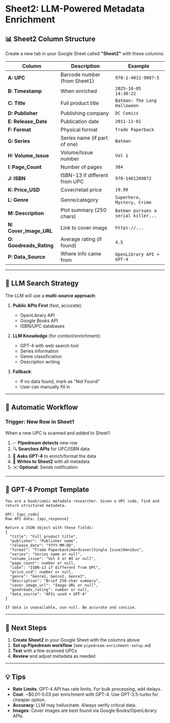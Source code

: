 # Sheet2: LLM-Powered Metadata Enrichment

## 📊 Sheet2 Column Structure

Create a new tab in your Google Sheet called **"Sheet2"** with these columns:

| Column | Description | Example |
|--------|-------------|---------|
| **A: UPC** | Barcode number (from Sheet1) | `978-1-4012-9087-5` |
| **B: Timestamp** | When enriched | `2025-10-05 14:30:22` |
| **C: Title** | Full product title | `Batman: The Long Halloween` |
| **D: Publisher** | Publishing company | `DC Comics` |
| **E: Release_Date** | Publication date | `2011-11-01` |
| **F: Format** | Physical format | `Trade Paperback` |
| **G: Series** | Series name (if part of one) | `Batman` |
| **H: Volume_Issue** | Volume/Issue number | `Vol 1` |
| **I: Page_Count** | Number of pages | `384` |
| **J: ISBN** | ISBN-13 if different from UPC | `978-1401209872` |
| **K: Price_USD** | Cover/retail price | `19.99` |
| **L: Genre** | Genre/category | `Superhero, Mystery, Crime` |
| **M: Description** | Plot summary (250 chars) | `Batman pursues a serial killer...` |
| **N: Cover_Image_URL** | Link to cover image | `https://...` |
| **O: Goodreads_Rating** | Average rating (if found) | `4.5` |
| **P: Data_Source** | Where info came from | `OpenLibrary API + GPT-4` |

---

## 🤖 LLM Search Strategy

The LLM will use a **multi-source approach**:

1. **Public APIs First** (fast, accurate):
   - OpenLibrary API
   - Google Books API
   - ISBN/UPC databases
   
2. **LLM Knowledge** (for context/enrichment):
   - GPT-4 with web search tool
   - Series information
   - Genre classification
   - Description writing

3. **Fallback**:
   - If no data found, mark as "Not Found"
   - User can manually fill in

---

## 🔄 Automatic Workflow

### **Trigger: New Row in Sheet1**
When a new UPC is scanned and added to Sheet1:

1. ✅ **Pipedream detects** new row
2. 🔍 **Searches APIs** for UPC/ISBN data
3. 🤖 **Asks GPT-4** to enrich/format the data
4. 📝 **Writes to Sheet2** with all metadata
5. ✉️ **Optional**: Sends notification

---

## 📝 GPT-4 Prompt Template

```
You are a book/comic metadata researcher. Given a UPC code, find and return structured metadata.

UPC: {upc_code}
Raw API data: {api_response}

Return a JSON object with these fields:
{
  "title": "Full product title",
  "publisher": "Publisher name",
  "release_date": "YYYY-MM-DD",
  "format": "Trade Paperback|Hardcover|Single Issue|Omnibus",
  "series": "Series name or null",
  "volume_issue": "Vol X or #X or null",
  "page_count": number or null,
  "isbn": "ISBN-13 if different from UPC",
  "price_usd": number or null,
  "genre": "Genre1, Genre2, Genre3",
  "description": "Brief 250-char summary",
  "cover_image_url": "Image URL or null",
  "goodreads_rating": number or null,
  "data_source": "APIs used + GPT-4"
}

If data is unavailable, use null. Be accurate and concise.
```

---

## 🚀 Next Steps

1. **Create Sheet2** in your Google Sheet with the columns above
2. **Set up Pipedream workflow** (see `pipedream-enrichment-setup.md`)
3. **Test** with a few scanned UPCs
4. **Review** and adjust metadata as needed

---

## 💡 Tips

- **Rate Limits**: GPT-4 API has rate limits. For bulk processing, add delays.
- **Cost**: ~$0.01-0.03 per enrichment with GPT-4. Use GPT-3.5-turbo for cheaper option.
- **Accuracy**: LLM may hallucinate. Always verify critical data.
- **Images**: Cover images are best found via Google Books/OpenLibrary APIs.

